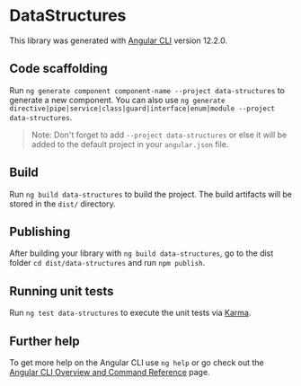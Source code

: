 # DataStructures

This library was generated with [Angular CLI](https://github.com/angular/angular-cli) version 12.2.0.

## Code scaffolding

Run `ng generate component component-name --project data-structures` to generate a new component. You can also use `ng generate directive|pipe|service|class|guard|interface|enum|module --project data-structures`.
> Note: Don't forget to add `--project data-structures` or else it will be added to the default project in your `angular.json` file. 

## Build

Run `ng build data-structures` to build the project. The build artifacts will be stored in the `dist/` directory.

## Publishing

After building your library with `ng build data-structures`, go to the dist folder `cd dist/data-structures` and run `npm publish`.

## Running unit tests

Run `ng test data-structures` to execute the unit tests via [Karma](https://karma-runner.github.io).

## Further help

To get more help on the Angular CLI use `ng help` or go check out the [Angular CLI Overview and Command Reference](https://angular.io/cli) page.
